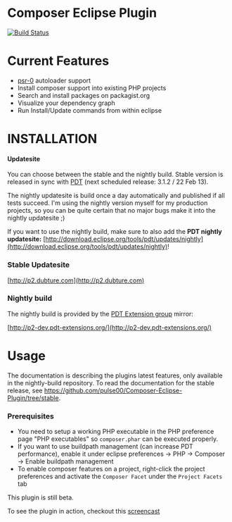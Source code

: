 Composer Eclipse Plugin
=======================

[![Build Status](https://secure.travis-ci.org/pulse00/Composer-Eclipse-Plugin.png)](http://travis-ci.org/pulse00/Composer-Eclipse-Plugin)

Current Features
================

* [psr-0](https://github.com/php-fig/fig-standards/blob/master/accepted/PSR-0.md) autoloader support
* Install composer support into existing PHP projects
* Search and install packages on packagist.org
* Visualize your dependency graph
* Run Install/Update commands from within eclipse

INSTALLATION
============

#### Updatesite

You can choose between the stable and the nightly build. Stable version is released in sync with [PDT](http://www.eclipse.org/projects/project.php?id=tools.pdt) (next scheduled release: 3.1.2 / 22 Feb 13).

The nightly updatesite is build once a day automatically and published if all tests succeed. I'm using the nightly version myself for my production projects, so you can be quite
certain that no major bugs make it into the nightly updatesite ;)

If you want to use the nightly build, make sure to also add the __PDT nightly updatesite:__ [http://download.eclipse.org/tools/pdt/updates/nightly](http://download.eclipse.org/tools/pdt/updates/nightly)!


### Stable Updatesite

[http://p2.dubture.com](http://p2.dubture.com)


### Nightly build

The nightly build is provided by the [PDT Extension group](https://github.com/pdt-eg) mirror:

[http://p2-dev.pdt-extensions.org/](http://p2-dev.pdt-extensions.org/)


Usage
=====

The documentation is describing the plugins latest features, only available in the nightly-build repository. To read the documentation for the 
stable release, see https://github.com/pulse00/Composer-Eclipse-Plugin/tree/stable.

### Prerequisites

* You need to setup a working PHP executable in the PHP preference page "PHP executables" so `composer.phar` can be executed properly.
* If you want to use buildpath management (can increase PDT performance), enable it under eclipse preferences -> PHP -> Composer -> Enable buildpath management
* To enable composer features on a project, right-click the project preferences and activate the `Composer Facet` under the `Project Facets` tab


This plugin is still beta.


To see the plugin in action, checkout this [screencast](https://vimeo.com/49147387)

